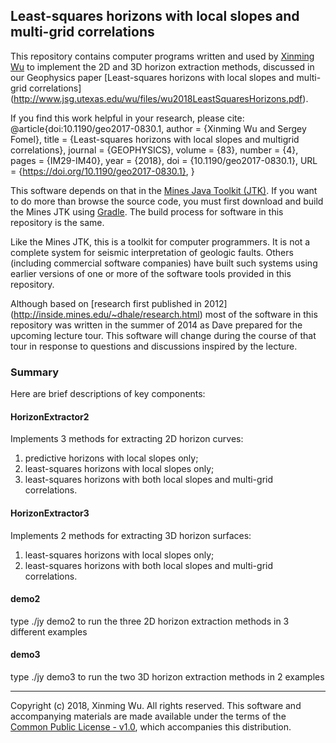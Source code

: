 ## Least-squares horizons with local slopes and multi-grid correlations

This repository contains computer programs written and used by 
[Xinming Wu](http://www.jsg.utexas.edu/wu/) 
to implement the 2D and 3D horizon extraction methods,
discussed in our Geophysics paper 
[Least-squares horizons with local slopes and multi-grid correlations]
(http://www.jsg.utexas.edu/wu/files/wu2018LeastSquaresHorizons.pdf).

If you find this work helpful in your research, please cite:
@article{doi:10.1190/geo2017-0830.1,
  author = {Xinming Wu and Sergey Fomel},
  title = {Least-squares horizons with local slopes and multigrid correlations},
  journal = {GEOPHYSICS},
  volume = {83},
  number = {4},
  pages = {IM29-IM40},
  year = {2018},
  doi = {10.1190/geo2017-0830.1},
  URL = {https://doi.org/10.1190/geo2017-0830.1},
}

This software depends on that in the [Mines Java Toolkit
(JTK)](https://github.com/dhale/jtk/). If you want to do more than browse the
source code, you must first download and build the Mines JTK using
[Gradle](http://www.gradle.org). The build process for software in
this repository is the same.

Like the Mines JTK, this is a toolkit for computer programmers. It is not a
complete system for seismic interpretation of geologic faults. Others
(including commercial software companies) have built such systems using
earlier versions of one or more of the software tools provided in this
repository.

Although based on [research first published in 2012]
(http://inside.mines.edu/~dhale/research.html)
most of the software in this repository was written in the summer of 2014
as Dave prepared for the upcoming lecture tour. This software will change
during the course of that tour in response to questions and discussions
inspired by the lecture.

### Summary

Here are brief descriptions of key components:

#### HorizonExtractor2
Implements 3 methods for extracting 2D horizon curves:
1) predictive horizons with local slopes only;
2) least-squares horizons with local slopes only;
3) least-squares horizons with both local slopes and multi-grid correlations.

#### HorizonExtractor3
Implements 2 methods for extracting 3D horizon surfaces:
1) least-squares horizons with local slopes only;
2) least-squares horizons with both local slopes and multi-grid correlations.

#### demo2
type ./jy demo2 
to run the three 2D horizon extraction methods 
in 3 different examples 

#### demo3
type ./jy demo3 
to run the two 3D horizon extraction methods 
in 2 examples 

---
Copyright (c) 2018, Xinming Wu. All rights reserved.
This software and accompanying materials are made available under the terms of
the [Common Public License - v1.0](http://www.eclipse.org/legal/cpl-v10.html),
which accompanies this distribution.
